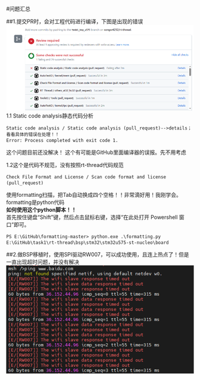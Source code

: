 #问题汇总

##1.提交PR时，会对工程代码进行编译，下图是出现的错误
![](figures/WTHZ_figures/tu1.png)
1.1 Static code analysis静态代码分析

    Static code analysis / Static code analysis (pull_request)-->details；看看具体的错误在处理！！ 
	Error: Process completed with exit code 1.
这个问题目前还没解决！
这个有可能是GitHub里面编译器的误报。先不用考虑

1.2这个是代码不规范，没有按照rt-thread代码规范

    Check File Format and License / Scan code format and license (pull_request) 
使用formatting扫描，把Tab自动换成四个空格！！非常滴好用！我刚学会。  
formatting是python代码  
__如何使用这个python脚本！！__  
首先按住键盘“Shift”键，然后点击鼠标右键，选择“在此处打开 Powershell 窗口”即可。
  
	PS E:\GitHub\formatting-master> python.exe .\formatting.py E:\GitHub\task1\rt-thread\bsp\stm32\stm32u575-st-nucleo\board

##2.做BSP移植时，使用SPI驱动RW007，可以成功使用，且连上热点了！但是一直出现超时问题，并没有解决
![](figures/WTHZ_figures/tu2.png)  

